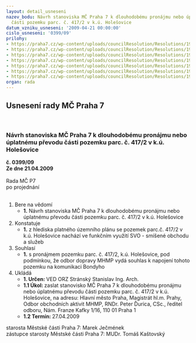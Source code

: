 ```yaml
---
layout: detail_usneseni
nazev_bodu: Návrh stanoviska MČ Praha 7 k dlouhodobému pronájmu nebo úplatnému převodu
  části pozemku parc. č. 417/2 v k.ú. Holešovice
datum_vzniku_usneseni: '2009-04-21 00:00:00'
cislo_usneseni: '0399/09'
prilohy:
- https://praha7.cz/wp-content/uploads/councilResolution/Resolutions/19016/22-pozem_11.doc
- https://praha7.cz/wp-content/uploads/councilResolution/Resolutions/19016/22-pozem_12.doc
- https://praha7.cz/wp-content/uploads/councilResolution/Resolutions/19016/22-pozem_21.doc
- https://praha7.cz/wp-content/uploads/councilResolution/Resolutions/19016/22-pozem_31.doc
- https://praha7.cz/wp-content/uploads/councilResolution/Resolutions/19016/22-pozem_41.doc
- https://praha7.cz/wp-content/uploads/councilResolution/Resolutions/19016/22-pozem_51.jpg
- https://praha7.cz/wp-content/uploads/councilResolution/Resolutions/19016/22-pozem_61.jpg
organ: rada
---
```

<div id="ucUsn_pList" class="usn">
	<span><h2>Usnesení rady MČ Praha 7 </h2>
<br></span><div class="standBody">
<span><h3>Návrh stanoviska MČ Praha 7 k dlouhodobému pronájmu nebo úplatnému převodu části pozemku parc. č. 417/2 v k.ú. Holešovice</h3></span><div class="center">
		<strong>č. 0399/09</strong><br>
	</div>
<div class="center">
		<strong>Ze dne 21.04.2009</strong><br><br>
	</div>Rada MČ P7<br> po projednání<br><br><ol>
<li>Bere na vědomí<ul><li>
<strong>1.</strong> Návrh stanoviska MČ Praha 7 k dlouhodobému pronájmu nebo úplatnému převodu části pozemku parc. č. 417/2 v k.ú. Holešovice</li></ul>
</li>
<li>Konstatuje<ul><li>
<strong>1.</strong> z hlediska platného územního plánu se pozemek parc.č. 417/2 v k.ú. Holešovice nachází ve funkčním využití SVO - smíšené obchodu a služeb  </li></ul>
</li>
<li>Souhlasí<ul><li>
<strong>1.</strong> s pronájmem pozemku parc. č. 417/2, k.ú. Holešovice, pod podmínkou, že odbor dopravy MHMP vydá souhlas k napojení tohoto pozemku na komunikaci Bondyho   </li></ul>
</li>
<li>Ukládá<ul>
<li>
<strong>1. Určen: </strong>VED ORZ  Stránský  Stanislav Ing. Arch.</li>
<li>
<strong>1.1 Úkol: </strong>zaslat stanovisko MČ Praha 7  k dlouhodobému pronájmu nebo úplatnému převodu části pozemku parc. č. 417/2 v k.ú. Holešovice, na adresu: Hlavní město Praha, Magistrát hl.m. Prahy,  Odbor obchodních aktivit MHMP, RNDr. Peter Ďurica, CSc., ředitel odboru, Nám. Franze Kafky 1/16, 110 01 Praha 1</li>
<li>
<strong>1.2 Termín: </strong>27.04.2009</li>
</ul>
</li>
</ol>starosta Městské části Praha 7: Marek Ječmének<br>zástupce starosty Městské části Praha 7: MUDr. Tomáš Kaštovský 
</div>
</div>